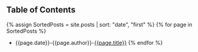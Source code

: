 ## Table of Contents

 {% assign SortedPosts = site.posts | sort: "date", "first" %}
{% for page in SortedPosts %}
 - {{page.date}}-{{page.author}}-[{{page.title}}]({{site.url}}{{page.url}})
{% endfor %}